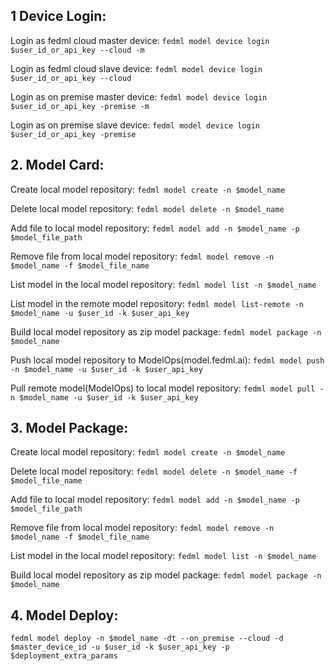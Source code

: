 ## 1 Device Login:
Login as fedml cloud master device: 
```fedml model device login $user_id_or_api_key --cloud -m```

Login as fedml cloud slave device:
```fedml model device login $user_id_or_api_key --cloud```

Login as on premise master device: 
```fedml model device login $user_id_or_api_key -premise -m```

Login as on premise slave device:
```fedml model device login $user_id_or_api_key -premise```


## 2. Model Card:
Create local model repository: 
```fedml model create -n $model_name```

Delete local model repository: 
```fedml model delete -n $model_name```

Add file to local model repository: 
```fedml model add -n $model_name -p $model_file_path```

Remove file from local model repository: 
```fedml model remove -n $model_name -f $model_file_name```

List model in the local model repository: 
```fedml model list -n $model_name```

List model in the remote model repository:
```fedml model list-remote -n $model_name -u $user_id -k $user_api_key```

Build local model repository as zip model package: 
```fedml model package -n $model_name```

Push local model repository to ModelOps(model.fedml.ai): 
```fedml model push -n $model_name -u $user_id -k $user_api_key```

Pull remote model(ModelOps) to local model repository: 
```fedml model pull -n $model_name -u $user_id -k $user_api_key```


## 3. Model Package:
Create local model repository: 
```fedml model create -n $model_name```

Delete local model repository: 
```fedml model delete -n $model_name -f $model_file_name```

Add file to local model repository: 
```fedml model add -n $model_name -p $model_file_path```

Remove file from local model repository: 
```fedml model remove -n $model_name -f $model_file_name```

List model in the local model repository: 
```fedml model list -n $model_name```

Build local model repository as zip model package: 
```fedml model package -n $model_name```


## 4. Model Deploy:
```
fedml model deploy -n $model_name -dt --on_premise --cloud -d $master_device_id -u $user_id -k $user_api_key -p $deployment_extra_params
```

